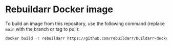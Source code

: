 # Rebuildarr Docker image

To build an image from this repository, use the following command (replace `main` with the branch or tag to pull):

```bash
docker build -t rebuildarr https://github.com/rebuildarr/buildarr-docker.git#main
```
